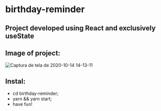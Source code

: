 # birthday-reminder

## Project developed using React and exclusively useState

## Image of project:
![Captura de tela de 2020-10-14 14-13-11](https://user-images.githubusercontent.com/47933829/96022736-b221b900-0e27-11eb-99e7-38da656569e3.png)

## Instal:
- cd birthday-reminder;
- yarn && yarn start;
- have fun!
